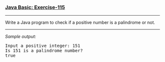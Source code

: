 ### [Java Basic: Exercise-115](https://www.w3resource.com/java-exercises/basic/java-basic-exercise-115.php)

***
<p>Write a Java program to check if a positive number is a palindrome or not.</p>

***
_Sample output:_
<pre class="output">Input a positive integer: 151                                          
Is 151 is a palindrome number?                                         
true 
</pre>